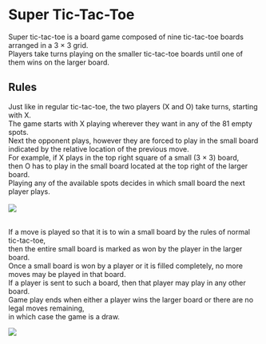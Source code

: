 # Super Tic-Tac-Toe
Super tic-tac-toe is a board game composed of nine tic-tac-toe boards arranged in a 3 × 3 grid.
<br>Players take turns playing on the smaller tic-tac-toe boards until one of them wins on the larger board.

<h2>Rules</h2>

<p>Just like in regular tic-tac-toe, the two players (X and O) take turns, starting with X.
<br>The game starts with X playing wherever they want in any of the 81 empty spots.
<br>Next the opponent plays, however they are forced to play in the small board indicated by the relative location of the previous move.
<br>For example, if X plays in the top right square of a small (3 × 3) board,
<br>then O has to play in the small board located at the top right of the larger board.
<br>Playing any of the available spots decides in which small board the next player plays.
<br><br>
  
<img src="https://upload.wikimedia.org/wikipedia/commons/thumb/5/51/Super_tic-tac-toe_rules_example_-_simple.png/330px-Super_tic-tac-toe_rules_example_-_simple.png">
<br>

<br>If a move is played so that it is to win a small board by the rules of normal tic-tac-toe,
<br>then the entire small board is marked as won by the player in the larger board.
<br>Once a small board is won by a player or it is filled completely, no more moves may be played in that board.
<br>If a player is sent to such a board, then that player may play in any other board.
<br>Game play ends when either a player wins the larger board or there are no legal moves remaining,
<br>in which case the game is a draw.
<br>

<img src="https://upload.wikimedia.org/wikipedia/commons/thumb/7/7d/Super_tic-tac-toe_rules_example.png/330px-Super_tic-tac-toe_rules_example.png">
</p>

